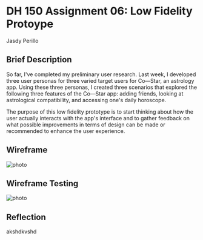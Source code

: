 # DH 150 Assignment 06: Low Fidelity Protoype

Jasdy Perillo

## Brief Description

So far, I've completed my preliminary user research. Last week, I developed three user personas for three varied target users for Co—Star, an astrology app. Using these three personas, I created three scenarios that explored the following three features of the Co—Star app: adding friends, looking at astrological compatibility, and accessing one's daily horoscope. 

The purpose of this low fidelity prototype is to start thinking about how the user actually interacts with the app's interface and to gather feedback on what possible improvements in terms of design can be made or recommended to enhance the user experience. 


## Wireframe

![photo](https://drive.google.com/uc?id=1PomON1-C3Whw4YBYbRgQDR58KFJreQyD)


## Wireframe Testing
![photo]()


## Reflection 

akshdkvshd
